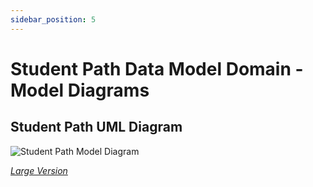 ```yaml
---
sidebar_position: 5
---
```


# Student Path Data Model Domain - Model Diagrams

## Student Path UML Diagram

![Student Path Model Diagram](https://edfidocs.blob.core.windows.net/$web/img/reference/data-standard/TeacherPrepDataModel.jpeg)

[_Large Version_](https://edfidocs.blob.core.windows.net/$web/img/reference/data-standard/TeacherPrepDataModel.jpeg)
